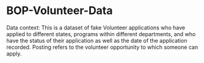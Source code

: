 # BOP-Volunteer-Data
Data context: This is a dataset of fake Volunteer applications who have applied to different states, programs within different departments, and who have the status of their application as well as the date of the application recorded. Posting refers to the volunteer opportunity to which someone can apply.
